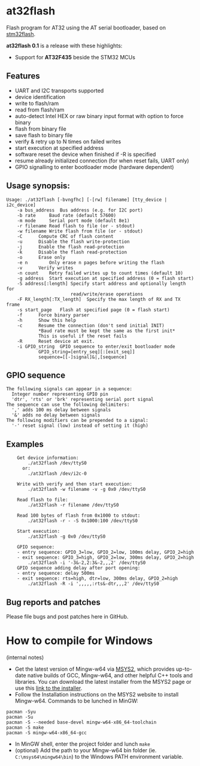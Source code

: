 # at32flash
Flash program for AT32 using the AT serial bootloader, based on [stm32flash](https://github.com/stm32duino/stm32flash).

**at32flash 0.1** is a release with these highlights:
- Support for **AT32F435** beside the STM32 MCUs

## Features
- UART and I2C transports supported
- device identification
- write to flash/ram
- read from flash/ram
- auto-detect Intel HEX or raw binary input format with option to force binary
- flash from binary file
- save flash to binary file
- verify & retry up to N times on failed writes
- start execution at specified address
- software reset the device when finished if -R is specified
- resume already initialized connection (for when reset fails, UART only)
- GPIO signalling to enter bootloader mode (hardware dependent)


## Usage synopsis:
```
Usage: ./at32flash [-bvngfhc] [-[rw] filename] [tty_device | i2c_device]
    -a bus_address  Bus address (e.g. for I2C port)
    -b rate     Baud rate (default 57600)
    -m mode     Serial port mode (default 8e1)
    -r filename Read flash to file (or - stdout)
    -w filename Write flash from file (or - stdout)
    -C      Compute CRC of flash content
    -u      Disable the flash write-protection
    -j      Enable the flash read-protection
    -k      Disable the flash read-protection
    -o      Erase only
    -e n        Only erase n pages before writing the flash
    -v      Verify writes
    -n count    Retry failed writes up to count times (default 10)
    -g address  Start execution at specified address (0 = flash start)
    -S address[:length] Specify start address and optionally length for
                        read/write/erase operations
    -F RX_length[:TX_length]  Specify the max length of RX and TX frame
    -s start_page   Flash at specified page (0 = flash start)
    -f      Force binary parser
    -h      Show this help
    -c      Resume the connection (don't send initial INIT)
            *Baud rate must be kept the same as the first init*
            This is useful if the reset fails
    -R      Reset device at exit.
    -i GPIO_string  GPIO sequence to enter/exit bootloader mode
            GPIO_string=[entry_seq][:[exit_seq]]
            sequence=[[-]signal]&|,[sequence]
```

## GPIO sequence
    The following signals can appear in a sequence:
      Integer number representing GPIO pin
      'dtr', 'rts' or 'brk' representing serial port signal
    The sequence can use the following delimiters:
      ',' adds 100 ms delay between signals
      '&' adds no delay between signals
    The following modifiers can be prepended to a signal:
      '-' reset signal (low) instead of setting it (high)

## Examples
```
    Get device information:
        ./at32flash /dev/ttyS0
      or:
        ./at32flash /dev/i2c-0

    Write with verify and then start execution:
        ./at32flash -w filename -v -g 0x0 /dev/ttyS0

    Read flash to file:
        ./at32flash -r filename /dev/ttyS0

    Read 100 bytes of flash from 0x1000 to stdout:
        ./at32flash -r - -S 0x1000:100 /dev/ttyS0

    Start execution:
        ./at32flash -g 0x0 /dev/ttyS0

    GPIO sequence:
    - entry sequence: GPIO_3=low, GPIO_2=low, 100ms delay, GPIO_2=high
    - exit sequence: GPIO_3=high, GPIO_2=low, 300ms delay, GPIO_2=high
        ./at32flash -i '-3&-2,2:3&-2,,,2' /dev/ttyS0
    GPIO sequence adding delay after port opening:
    - entry sequence: delay 500ms
    - exit sequence: rts=high, dtr=low, 300ms delay, GPIO_2=high
        ./at32flash -R -i ',,,,,:rts&-dtr,,,2' /dev/ttyS0
```

## Bug reports and patches
Please file bugs and post patches here in GitHub.

# How to compile for Windows
(internal notes)
- Get the latest version of Mingw-w64 via [MSYS2](https://www.msys2.org/), which provides up-to-date native builds of GCC, Mingw-w64, and other helpful C++ tools and libraries. You can download the latest installer from the MSYS2 page or use this [link to the installer](https://github.com/msys2/msys2-installer/releases/download/2022-01-18/msys2-x86_64-20220118.exe).
- Follow the Installation instructions on the MSYS2 website to install Mingw-w64. Commands to be lunched in MinGW:
```
pacman -Syu
pacman -Su
pacman -S --needed base-devel mingw-w64-x86_64-toolchain
pacman -S make
pacman -S mingw-w64-x86_64-gcc
```
- In MinGW shell, enter the project folder and lunch `make`
- (optional) Add the path to your Mingw-w64 bin folder (ie. `C:\msys64\mingw64\bin`) to the Windows PATH environment variable.